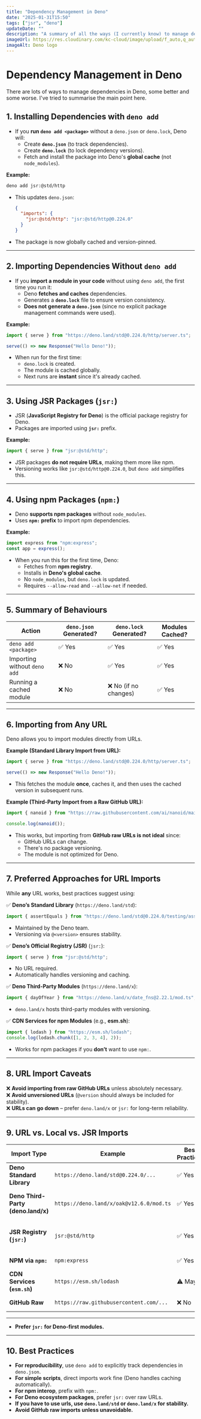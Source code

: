 ```yaml
---
title: "Dependency Management in Deno"
date: "2025-01-31T15:50"
tags: ["jsr", "deno"]
updateDate: ""
description: "A summary of all the ways (I currently know) to manage dependencies in Deno"
imageUrl: https://res.cloudinary.com/kc-cloud/image/upload/f_auto,q_auto/v1/raycast-uploads/pazhbw3bn41lglkjclmp?_a=BAMAAAXw0
imageAlt: Deno logo
---
```


# Dependency Management in Deno

There are lots of ways to manage dependencies in Deno, some better and some worse. I've tried to summarise the main point here.

## **1. Installing Dependencies with `deno add`**
- If you **run `deno add <package>`** without a `deno.json` or `deno.lock`, Deno will:
  - Create **`deno.json`** (to track dependencies).
  - Create **`deno.lock`** (to lock dependency versions).
  - Fetch and install the package into Deno's **global cache** (not `node_modules`).

**Example:**
```sh
deno add jsr:@std/http
```
- This updates `deno.json`:
  ```json
  {
    "imports": {
      "jsr:@std/http": "jsr:@std/http@0.224.0"
    }
  }
  ```
- The package is now globally cached and version-pinned.

---

## **2. Importing Dependencies Without `deno add`**
- If you **import a module in your code** without using `deno add`, the first time you run it:
  - Deno **fetches and caches** dependencies.
  - Generates a **`deno.lock`** file to ensure version consistency.
  - **Does not generate a `deno.json`** (since no explicit package management commands were used).

**Example:**
```ts
import { serve } from "https://deno.land/std@0.224.0/http/server.ts";

serve(() => new Response("Hello Deno!"));
```
- When run for the first time:
  - `deno.lock` is created.
  - The module is cached globally.
  - Next runs are **instant** since it's already cached.

---

## **3. Using JSR Packages (`jsr:`)**
- JSR (**JavaScript Registry for Deno**) is the official package registry for Deno.
- Packages are imported using **`jsr:`** prefix.

**Example:**
```ts
import { serve } from "jsr:@std/http";
```
- JSR packages **do not require URLs**, making them more like npm.
- Versioning works like `jsr:@std/http@0.224.0`, but `deno add` simplifies this.

---

## **4. Using npm Packages (`npm:`)**
- Deno **supports npm packages** without `node_modules`.
- Uses **`npm:` prefix** to import npm dependencies.

**Example:**
```ts
import express from "npm:express";
const app = express();
```
- When you run this for the first time, Deno:
  - Fetches from **npm registry**.
  - Installs in **Deno's global cache**.
  - No `node_modules`, but `deno.lock` is updated.
  - Requires `--allow-read` and `--allow-net` if needed.

---

## **5. Summary of Behaviours**
| Action | `deno.json` Generated? | `deno.lock` Generated? | Modules Cached? |
|--------|----------------|----------------|---------------|
| `deno add <package>` | ✅ Yes | ✅ Yes | ✅ Yes |
| Importing without `deno add` | ❌ No | ✅ Yes | ✅ Yes |
| Running a cached module | ❌ No | ❌ No (if no changes) | ✅ Yes |

---


## **6. Importing from Any URL**
Deno allows you to import modules directly from URLs.

**Example (Standard Library Import from URL):**
```ts
import { serve } from "https://deno.land/std@0.224.0/http/server.ts";

serve(() => new Response("Hello Deno!"));
```
- This fetches the module **once**, caches it, and then uses the cached version in subsequent runs.

**Example (Third-Party Import from a Raw GitHub URL):**
```ts
import { nanoid } from "https://raw.githubusercontent.com/ai/nanoid/main/index.js";

console.log(nanoid());
```
- This works, but importing from **GitHub raw URLs is not ideal** since:
  - GitHub URLs can change.
  - There's no package versioning.
  - The module is not optimized for Deno.

---

## **7. Preferred Approaches for URL Imports**
While **any** URL works, best practices suggest using:

✅ **Deno’s Standard Library** (`https://deno.land/std`):
```ts
import { assertEquals } from "https://deno.land/std@0.224.0/testing/asserts.ts";
```
- Maintained by the Deno team.
- Versioning via `@<version>` ensures stability.

✅ **Deno’s Official Registry (JSR)** (`jsr:`):
```ts
import { serve } from "jsr:@std/http";
```
- No URL required.
- Automatically handles versioning and caching.

✅ **Deno Third-Party Modules** (`https://deno.land/x`):
```ts
import { dayOfYear } from "https://deno.land/x/date_fns@2.22.1/mod.ts";
```
- `deno.land/x` hosts third-party modules with versioning.

✅ **CDN Services for npm Modules** (e.g., **esm.sh**):
```ts
import { lodash } from "https://esm.sh/lodash";
console.log(lodash.chunk([1, 2, 3, 4], 2));
```
- Works for npm packages if you **don’t** want to use `npm:`.

---

## **8. URL Import Caveats**
❌ **Avoid importing from raw GitHub URLs** unless absolutely necessary.  
❌ **Avoid unversioned URLs** (`@version` should always be included for stability).  
❌ **URLs can go down** – prefer `deno.land/x` or `jsr:` for long-term reliability.  

---

## **9. URL vs. Local vs. JSR Imports**
| Import Type | Example | Best Practice? | Notes |
|-------------|---------|---------------|-------|
| **Deno Standard Library** | `https://deno.land/std@0.224.0/...` | ✅ Yes | Official, stable, versioned |
| **Deno Third-Party (deno.land/x)** | `https://deno.land/x/oak@v12.6.0/mod.ts` | ✅ Yes | Stable, versioned, community modules |
| **JSR Registry (`jsr:`)** | `jsr:@std/http` | ✅ Yes | Officially recommended for Deno packages |
| **NPM via `npm:`** | `npm:express` | ✅ Yes | Best for npm interop |
| **CDN Services (`esm.sh`)** | `https://esm.sh/lodash` | ⚠️ Maybe | Only if `npm:` isn't viable |
| **GitHub Raw** | `https://raw.githubusercontent.com/...` | ❌ No | Unstable, not versioned |

---

- **Prefer `jsr:` for Deno-first modules.**


---

## **10. Best Practices**
- **For reproducibility**, use `deno add` to explicitly track dependencies in `deno.json`.
- **For simple scripts**, direct imports work fine (Deno handles caching automatically).
- **For npm interop**, prefix with `npm:`.
- **For Deno ecosystem packages**, prefer `jsr:` over raw URLs.
- **If you have to use urls, use `deno.land/std` or `deno.land/x` for stability.**
- **Avoid GitHub raw imports unless unavoidable.**
